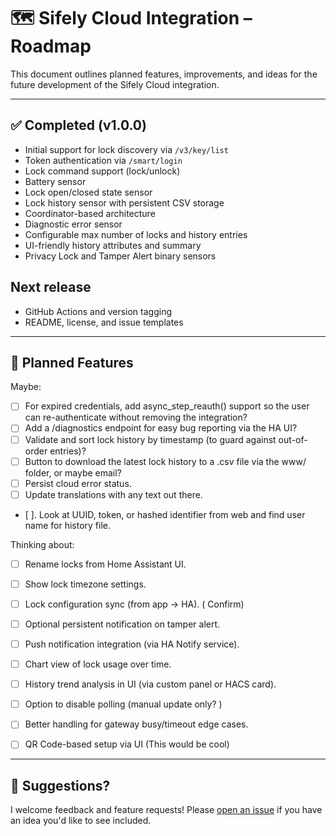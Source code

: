 # 🗺️ Sifely Cloud Integration – Roadmap

This document outlines planned features, improvements, and ideas for the future development of the Sifely Cloud integration.

---

## ✅ Completed (v1.0.0)
- Initial support for lock discovery via `/v3/key/list`
- Token authentication via `/smart/login`
- Lock command support (lock/unlock)
- Battery sensor
- Lock open/closed state sensor
- Lock history sensor with persistent CSV storage
- Coordinator-based architecture
- Diagnostic error sensor
- Configurable max number of locks and history entries
- UI-friendly history attributes and summary
- Privacy Lock and Tamper Alert binary sensors

## Next release
- GitHub Actions and version tagging
- README, license, and issue templates

---

## 🧭 Planned Features

Maybe:
- [ ] For expired credentials, add async_step_reauth() support so the user can re-authenticate without removing the integration?
- [ ] Add a /diagnostics endpoint for easy bug reporting via the HA UI?
- [ ] Validate and sort lock history by timestamp (to guard against out-of-order entries)?
- [ ] Button to download the latest lock history to a .csv file via the www/ folder, or maybe email?
- [ ] Persist cloud error status.
- [ ] Update translations with any text out there.
- [ ]. Look at UUID, token, or hashed identifier from web and find user name for history file.

Thinking about:
- [ ] Rename locks from Home Assistant UI.
- [ ] Show lock timezone settings.
- [ ] Lock configuration sync (from app → HA). ( Confirm)
- [ ] Optional persistent notification on tamper alert.
- [ ] Push notification integration (via HA Notify service).
- [ ] Chart view of lock usage over time.
- [ ] History trend analysis in UI (via custom panel or HACS card).
- [ ] Option to disable polling (manual update only? )
- [ ] Better handling for gateway busy/timeout edge cases.
- [ ] QR Code-based setup via UI (This would be cool)


---

## 💬 Suggestions?

I welcome feedback and feature requests!
Please [open an issue](https://github.com/kenster1965/sifely_cloud/issues/new/choose) if you have an idea you'd like to see included.
